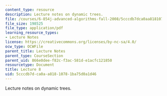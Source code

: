 ```yaml
---
content_type: resource
description: Lecture notes on dynamic trees.
file: /courses/6-854j-advanced-algorithms-fall-2008/5cccdb7dca0aa81810781ba75d0a1d46_lec8.pdf
file_size: 198525
file_type: application/pdf
learning_resource_types:
- Lecture Notes
license: https://creativecommons.org/licenses/by-nc-sa/4.0/
ocw_type: OCWFile
parent_title: Lecture Notes
parent_type: CourseSection
parent_uid: 866e0dee-f82c-f3ac-581d-e1acfc121850
resourcetype: Document
title: Lecture 8
uid: 5cccdb7d-ca0a-a818-1078-1ba75d0a1d46
---
```

Lecture notes on dynamic trees.